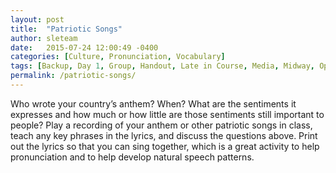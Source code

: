 ```yaml
---
layout: post
title:  "Patriotic Songs"
author: sleteam
date:   2015-07-24 12:00:49 -0400
categories: [Culture, Pronunciation, Vocabulary]
tags: [Backup, Day 1, Group, Handout, Late in Course, Media, Midway, Opening Activity]
permalink: /patriotic-songs/
---
```

Who wrote your country’s anthem? When? What are the sentiments it expresses and how much or how little are those sentiments still important to people? Play a recording of your anthem or other patriotic songs in class, teach any key phrases in the lyrics, and discuss the questions above. Print out the lyrics so that you can sing together, which is a great activity to help pronunciation and to help develop natural speech patterns.